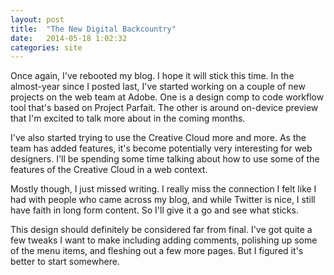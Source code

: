 ```yaml
---
layout: post
title:  "The New Digital Backcountry"
date:   2014-05-18 1:02:32
categories: site
---
```

Once again, I've rebooted my blog. I hope it will stick this time. In the almost-year since I posted last, I've started working on a couple of new projects on the web team at Adobe. One is a design comp to code workflow tool that's based on Project Parfait. The other is around on-device preview that I'm excited to talk more about in the coming months. 

I've also started trying to use the Creative Cloud more and more. As the team has added features, it's become potentially very interesting for web designers. I'll be spending some time talking about how to use some of the features of the Creative Cloud in a web context.

Mostly though, I just missed writing. I really miss the connection I felt like I had with people who came across my blog, and while Twitter is nice, I still have faith in long form content. So I'll give it a go and see what sticks.

This design should definitely be considered far from final. I've got quite a few tweaks I want to make including adding comments, polishing up some of the menu items, and fleshing out a few more pages. But I figured it's better to start somewhere.